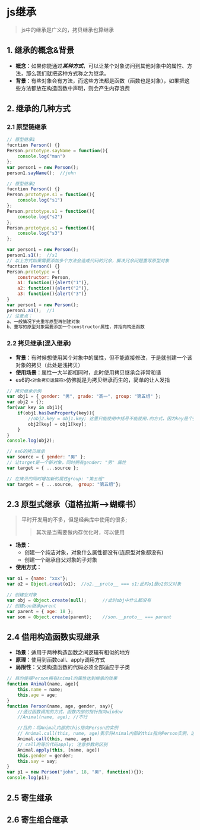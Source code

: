# js继承
> js中的继承是广义的，拷贝继承也算继承
## 1. 继承的概念&背景
+ **概念**：如果你能通过***某种方式***，可以让某个对象访问到其他对象中的属性、方法，那么我们就把这种方式称之为继承。
+ **背景**：有些对象会有方法，而这些方法都是函数（函数也是对象），如果把这些方法都放在构造函数中声明，则会产生内存浪费
## 2. 继承的几种方式
### 2.1 原型链继承
```javascript
// 原型继承1
fucntion Person() {}
Person.prototype.sayName = function(){
    console.log("man")
};
var person1 = new Person();
person1.sayName();  //john
```

```javascript
// 原型继承2
fucntion Person() {}
Person.prototype.s1 = function(){
    console.log("s1")
};
Person.prototype.s1 = function(){
    console.log("s2")
};
Person.prototype.s1 = function(){
    console.log("s3")
};

var person1 = new Person();
person1.s1();  //s1
// 以上方式如果需要添加多个方法会造成代码的冗余，解决冗余问题重写原型对象
fucntion Person() {}
Person.prototype = {
    constructor: Person,
    a1: function(){alert("1")},
    a2: function(){alert("2")},
    a3: function(){alert("3")}
}
var person1 = new Person();
person1.a1();  //1
// 注意点：
a、一般情况下先重写原型再创建对象
b、重写的原型对象需要添加一个constructor属性，并指向构造函数
```
### 2.2 拷贝继承(混入继承)
+ **背景**：有时候想使用某个对象中的属性，但不能直接修改，于是就创建一个该对象的拷贝（此处是浅拷贝）
+ **使用场景**：属性一大半都相同时，此时使用拷贝继承会非常和谐
+ es6的`<对象拷贝运算符>`仿佛就是为拷贝继承而生的，简单的让人发指
```javascript
// 拷贝继承示例
var obj1 = { gender: "男", grade: "高一", group: "第五组" };
var obj2 = {};
for(var key in obj1){
    if(obj1.hasOwnProperty(key)){
        //obj2.key = obj1.key; 这里只能使用中括号不能使用.的方式，因为key是个变量
        obj2[key] = obj1[key];
    }
}
console.log(obj2);
```

```javascript
// es6的拷贝继承
var source = { gender: "男" };
// 让target是一个新对象，同时拥有gender: "男" 属性
var target = { ...source };

// 在拷贝的同时增加新的属性group: "第五组"
var target = { ...source,  group: "第五组"};

```
## 2.3 原型式继承（道格拉斯——>蝴蝶书）
>平时开发用的不多，但是经典库中使用的很多;
>>其次是当需要做内存优化时，可以使用

+ **场景：**
  - 创建一个纯洁对象，对象什么属性都没有(连原型对象都没有)
  - 创建一个继承自父对象的子对象
+ **使用方式：**
```javascript
var o1 = {name: "xxx"};
var o2 = Object.creat(o1);  //o2.__proto__ === o1;此时o1是o2的父对象

```
```javascript
// 创建空对象
var obj = Object.create(null);      //此时obj中什么都没有
// 创建son继承parent
var parent = { age: 18 };
var son = Object.create(parent);    //son.__proto__ === parent
```
## 2.4 借用构造函数实现继承
+ **场景**：适用于两种构造函数之间逻辑有相似的地方
+ **原理**：使用到函数call、apply调用方式
+ **局限性**：父类构造函数的代码必须全部适应于子类
```js
// 目的使得Person拥有Animal的属性达到继承的效果
function Animal(name, age){
    this.name = name;
    this.age = age;
}
function Person(name, age, gender, say){
    //通过函数调用的方式，函数内部的指针指向window
    //Animal(name, age); //不行

    //目的：将Animal内部的this指向Person的实例
    // Animal.call(this, name, age)表示将Animal内部的this指向Person实例，这里传入的this就指代Person对象，然后属性name, age传入
    Animal.call(this, name, age)
    // call的等价代码apply; 注意参数的区别
    Animal.apply(this, [name, age])
    this.gender = gender;
    this.say = say;
}
var p1 = new Person("john", 18, "男", function(){});
console.log(p1);
```

## 2.5 寄生继承
## 2.6 寄生组合继承